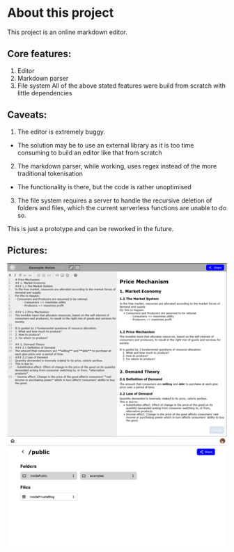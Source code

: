 # About this project

This project is an online markdown editor.

## Core features:

1. Editor
2. Markdown parser
3. File system
   All of the above stated features were build from scratch with little dependencies

## Caveats:

1. The editor is extremely buggy.

- The solution may be to use an external library as it is too time consuming to build an editor like that from scratch

2. The markdown parser, while working, uses regex instead of the more traditional tokenisation

- The functionality is there, but the code is rather unoptimised

3. The file system requires a server to handle the recursive deletion of folders and files, which the current serverless functions are unable to do so.

This is just a prototype and can be reworked in the future.

## Pictures:

![Editor](static\readme\showcase-editor.png 'Editor')
![File System](static\readme\showcase-file.png 'File System')
